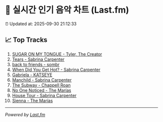 # 🎵 실시간 인기 음악 차트 (Last.fm)

⏰ Updated at: 2025-09-30 21:12:33

## 📈 Top Tracks

1. [SUGAR ON MY TONGUE - Tyler, The Creator](https://www.last.fm/music/Tyler,+The+Creator/_/SUGAR+ON+MY+TONGUE)
2. [Tears - Sabrina Carpenter](https://www.last.fm/music/Sabrina+Carpenter/_/Tears)
3. [back to friends - sombr](https://www.last.fm/music/sombr/_/back+to+friends)
4. [When Did You Get Hot? - Sabrina Carpenter](https://www.last.fm/music/Sabrina+Carpenter/_/When+Did+You+Get+Hot%3F)
5. [Gabriela - KATSEYE](https://www.last.fm/music/KATSEYE/_/Gabriela)
6. [Manchild - Sabrina Carpenter](https://www.last.fm/music/Sabrina+Carpenter/_/Manchild)
7. [The Subway - Chappell Roan](https://www.last.fm/music/Chappell+Roan/_/The+Subway)
8. [No One Noticed - The Marías](https://www.last.fm/music/The+Mar%C3%ADas/_/No+One+Noticed)
9. [House Tour - Sabrina Carpenter](https://www.last.fm/music/Sabrina+Carpenter/_/House+Tour)
10. [Sienna - The Marías](https://www.last.fm/music/The+Mar%C3%ADas/_/Sienna)

---
*Powered by [Last.fm](https://www.last.fm)*
